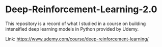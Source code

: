 # Deep-Reinforcement-Learning-2.0

This repository is a record of what I studied in a course on building intensified deep learning models in Python provided by Udemy.

Link: https://www.udemy.com/course/deep-reinforcement-learning/
